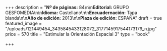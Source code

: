 +++
description = "**Nº de páginas:** 84\n\n**Editorial:** GRUPO GESFOMEDIA\n\n**Idioma:** Castellano\n\n**Encuadernación:** Tapa blanda\n\n**Año de edición:** 2013\n\n**Plaza de edición:** ESPAÑA"
draft = true
featured_image = "/uploads/121449454_3435845433128072_3177145917544173179_n.jpg"
price = 570
title = "Estimular la Orientación Espacial 3"
type = "book"

+++
